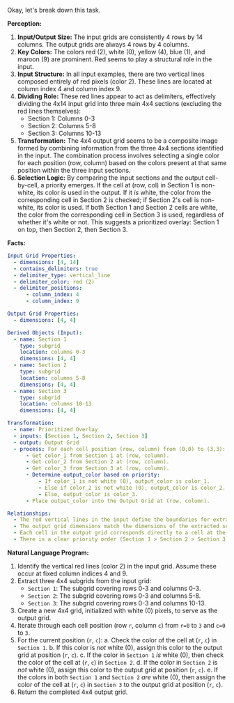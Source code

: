 Okay, let's break down this task.

**Perception:**

1.  **Input/Output Size:** The input grids are consistently 4 rows by 14 columns. The output grids are always 4 rows by 4 columns.
2.  **Key Colors:** The colors red (2), white (0), yellow (4), blue (1), and maroon (9) are prominent. Red seems to play a structural role in the input.
3.  **Input Structure:** In all input examples, there are two vertical lines composed entirely of red pixels (color 2). These lines are located at column index 4 and column index 9.
4.  **Dividing Role:** These red lines appear to act as delimiters, effectively dividing the 4x14 input grid into three main 4x4 sections (excluding the red lines themselves):
    *   Section 1: Columns 0-3
    *   Section 2: Columns 5-8
    *   Section 3: Columns 10-13
5.  **Transformation:** The 4x4 output grid seems to be a composite image formed by combining information from the three 4x4 sections identified in the input. The combination process involves selecting a single color for each position (row, column) based on the colors present at that same position within the three input sections.
6.  **Selection Logic:** By comparing the input sections and the output cell-by-cell, a priority emerges. If the cell at (row, col) in Section 1 is non-white, its color is used in the output. If it *is* white, the color from the corresponding cell in Section 2 is checked; if Section 2's cell is non-white, its color is used. If both Section 1 and Section 2 cells are white, the color from the corresponding cell in Section 3 is used, regardless of whether it's white or not. This suggests a prioritized overlay: Section 1 on top, then Section 2, then Section 3.

**Facts:**


```yaml
Input Grid Properties:
  - dimensions: [4, 14]
  - contains_delimiters: true
  - delimiter_type: vertical_line
  - delimiter_color: red (2)
  - delimiter_positions:
      - column_index: 4
      - column_index: 9

Output Grid Properties:
  - dimensions: [4, 4]

Derived Objects (Input):
  - name: Section 1
    type: subgrid
    location: columns 0-3
    dimensions: [4, 4]
  - name: Section 2
    type: subgrid
    location: columns 5-8
    dimensions: [4, 4]
  - name: Section 3
    type: subgrid
    location: columns 10-13
    dimensions: [4, 4]

Transformation:
  - name: Prioritized Overlay
  - inputs: [Section 1, Section 2, Section 3]
  - output: Output Grid
  - process: For each cell position (row, column) from (0,0) to (3,3):
      - Get color_1 from Section 1 at (row, column).
      - Get color_2 from Section 2 at (row, column).
      - Get color_3 from Section 3 at (row, column).
      - Determine output_color based on priority:
          - If color_1 is not white (0), output_color is color_1.
          - Else if color_2 is not white (0), output_color is color_2.
          - Else, output_color is color_3.
      - Place output_color into the Output Grid at (row, column).

Relationships:
  - The red vertical lines in the input define the boundaries for extracting Section 1, Section 2, and Section 3.
  - The output grid dimensions match the dimensions of the extracted sections.
  - Each cell in the output grid corresponds directly to a cell at the same (row, column) index within each of the three input sections.
  - There is a clear priority order (Section 1 > Section 2 > Section 3) for selecting the non-white pixel to contribute to the output cell.
```


**Natural Language Program:**

1.  Identify the vertical red lines (color 2) in the input grid. Assume these occur at fixed column indices 4 and 9.
2.  Extract three 4x4 subgrids from the input grid:
    *   `Section 1`: The subgrid covering rows 0-3 and columns 0-3.
    *   `Section 2`: The subgrid covering rows 0-3 and columns 5-8.
    *   `Section 3`: The subgrid covering rows 0-3 and columns 10-13.
3.  Create a new 4x4 grid, initialized with white (0) pixels, to serve as the output grid.
4.  Iterate through each cell position (row `r`, column `c`) from `r=0` to `3` and `c=0` to `3`.
5.  For the current position (`r`, `c`):
    a.  Check the color of the cell at (`r`, `c`) in `Section 1`.
    b.  If this color is *not* white (0), assign this color to the output grid at position (`r`, `c`).
    c.  If the color in `Section 1` *is* white (0), then check the color of the cell at (`r`, `c`) in `Section 2`.
    d.  If the color in `Section 2` is *not* white (0), assign this color to the output grid at position (`r`, `c`).
    e.  If the colors in both `Section 1` and `Section 2` *are* white (0), then assign the color of the cell at (`r`, `c`) in `Section 3` to the output grid at position (`r`, `c`).
6.  Return the completed 4x4 output grid.